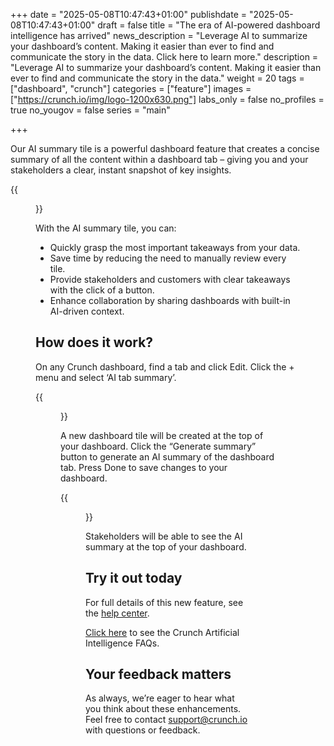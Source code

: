 +++
date = "2025-05-08T10:47:43+01:00"
publishdate = "2025-05-08T10:47:43+01:00"
draft = false
title = "The era of AI-powered dashboard intelligence has arrived"
news_description = "Leverage AI to summarize your dashboard’s content. Making it easier than ever to find and communicate the story in the data. Click here to learn more."
description = "Leverage AI to summarize your dashboard’s content. Making it easier than ever to find and communicate the story in the data."
weight = 20
tags = ["dashboard", "crunch"]
categories = ["feature"]
images = ["https://crunch.io/img/logo-1200x630.png"]
labs_only = false
no_profiles = true
no_yougov = false
series = "main"

+++

Our AI summary tile is a powerful dashboard feature that creates a concise summary of all the content within a dashboard tab – giving you and your stakeholders a clear, instant snapshot of key insights.

{{<figure src="https://player-crunch-io.s3.amazonaws.com/help-crunch-io/screenshots/ai-summary-tile-01.png" width=700 class="img-fluid">}}

With the AI summary tile, you can:
* Quickly grasp the most important takeaways from your data.
* Save time by reducing the need to manually review every tile.
* Provide stakeholders and customers with clear takeaways with the click of a button.
* Enhance collaboration by sharing dashboards with built-in AI-driven context.

## How does it work?

On any Crunch dashboard, find a tab and click Edit. Click the + menu and select ‘AI tab summary’.

{{<figure src="https://player-crunch-io.s3.amazonaws.com/help-crunch-io/screenshots/ai-summary-tile-03.png" width=200 class="img-fluid">}}

A new dashboard tile will be created at the top of your dashboard. Click the “Generate summary” button to generate an AI summary of the dashboard tab. Press Done to save changes to your dashboard.

{{<figure src="https://player-crunch-io.s3.amazonaws.com/help-crunch-io/screenshots/ai-summary-tile-04.png" width=700 class="img-fluid">}}

Stakeholders will be able to see the AI summary at the top of your dashboard.

## Try it out today

For full details of this new feature, see the [help center](https://help.crunch.io/hc/en-us/articles/34706519852941-How-to-add-an-AI-summary-tile-to-a-dashboard).

[Click here](https://help.crunch.io/hc/en-us/articles/35694933260045-Crunch-Artificial-Intelligence-AI-FAQs) to see the Crunch Artificial Intelligence FAQs.


## Your feedback matters

As always, we’re eager to hear what you think about these enhancements. Feel free to contact support@crunch.io with questions or feedback.
